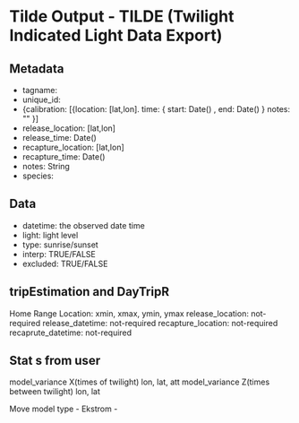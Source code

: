 Tilde Output - TILDE (Twilight Indicated Light Data Export)
===========================================================

Metadata
--------
- tagname: 
- unique_id: 
- {calibration: 
    [{location: [lat,lon].
     time: { start: Date() , end: Date() }
     notes: ""
    }]
- release_location: [lat,lon]
- release_time: Date()
- recapture_location: [lat,lon]
- recapture_time: Date()
- notes: String
- species: 

Data
----
- datetime: the observed date time
- light: light level
- type: sunrise/sunset
- interp: TRUE/FALSE
- excluded: TRUE/FALSE


tripEstimation and DayTripR
---------------------------
Home Range Location: xmin, xmax, ymin, ymax
release_location: not-required
release_datetime: not-required
recapture_location: not-required
recaprute_datetime: not-required
 
Stat s from user
---------------
model_variance X(times of twilight) lon, lat, att
model_variance Z(times between twilight) lon, lat 

Move model type - 
Ekstrom - 



